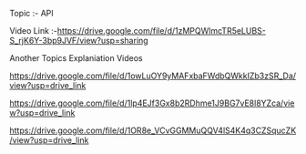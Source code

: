 Topic :- API

Video Link :-https://drive.google.com/file/d/1zMPQWlmcTR5eLUBS-S_rjK6Y-3bp9JVF/view?usp=sharing


 Another Topics Explaniation Videos

https://drive.google.com/file/d/1owLuOY9yMAFxbaFWdbQWkkIZb3zSR_Da/view?usp=drive_link

https://drive.google.com/file/d/1lp4EJf3Gx8b2RDhme1J9BG7vE8l8YZca/view?usp=drive_link

https://drive.google.com/file/d/1OR8e_VCvGGMMuQQV4lS4K4q3CZSqucZK/view?usp=drive_link
